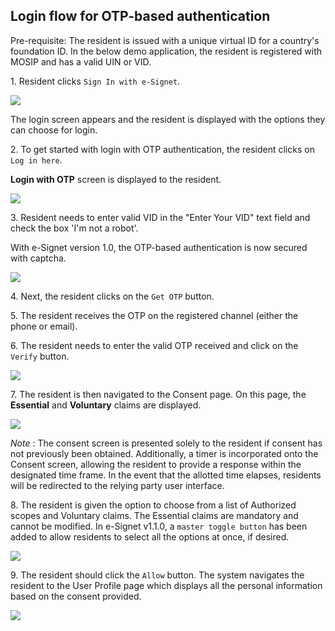 ## Login flow for OTP-based authentication

Pre-requisite: The resident is issued with a unique virtual ID for a country's foundation ID. In the below demo application, the resident is registered with MOSIP and has a valid UIN or VID.

1\. Resident clicks `Sign In with e-Signet`.

![](\_images/qr-login-screen1.png)

The login screen appears and the resident is displayed with the options they can choose for login.

2\. To get started with login with OTP authentication, the resident clicks on `Log in here`.

**Login with OTP** screen is displayed to the resident.

![](\_images/esignet-loginhere.png)

3\. Resident needs to enter valid VID in the "Enter Your VID" text field and check the box 'I'm not a robot'.

With e-Signet version 1.0, the OTP-based authentication is now secured with captcha.

![](\_images/esignet-captcha-validation.png)

4\. Next, the resident clicks on the `Get OTP` button.

5\. The resident receives the OTP on the registered channel (either the phone or email).

6\. The resident needs to enter the valid OTP received and click on the `Verify` button.

![](\_images/esignet-otp-entered.png)

7\. The resident is then navigated to the Consent page. On this page, the **Essential** and **Voluntary** claims are displayed.

![](\_images/esignet-not-allowed-claims.png)

_Note_ :  The consent screen is presented solely to the resident if consent has not previously been obtained. Additionally, a timer is incorporated onto the Consent screen, allowing the resident to provide a response within the designated time frame. In the event that the allotted time elapses, residents will be redirected to the relying party user interface.

8\. The resident is given the option to choose from a list of Authorized scopes and Voluntary claims. The Essential claims are mandatory and cannot be modified. In e-Signet v1.1.0, a `master toggle button` has been added to allow residents to select all the options at once, if desired.

![](\_images/esignet-claims.png)

9\. The resident should click the `Allow` button. The system navigates the resident to the User Profile page which displays all the personal information based on the consent provided.

![](\_images/esignet-final.png)

